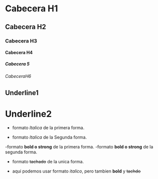# Cabecera H1
## Cabecera H2
### Cabecera H3
#### Cabecera H4
##### Cabecera 5
###### CabeceraH6


Underline1
----------

Underline2
==========

- formato *Italica* de la primera forma.

- formato _Italica_ de la Segunda forma.

-formato **bold o strong**  de la primera forma.
-formato __bold o strong__ de la segunda forma.
- formato ~~tachado~~ de la unica forma.


- aqui podemos usar formato *italico*, pero tambien **bold** y ~~tachdo~~



